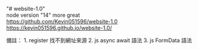 "# website-1.0"  
node version "14" more great  
https://github.com/Kevin051596/website-1.0  
https://kevin051596.github.io/website-1.0/

備註：
    1. register 找不到網址來源
    2. js async await 語法
    3. js FormData 語法
